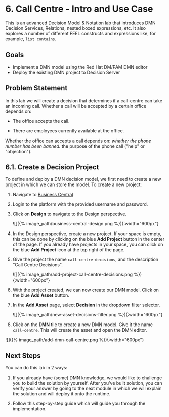 # 6. Call Centre - Intro and Use Case

This is an advanced Decision Model & Notation lab that introduces DMN Decision Services, Relations, nested boxed expressions, etc. It also explores a number of different FEEL constructs and expressions like, for example, `list contains`.

## Goals

-   Implement a DMN model using the Red Hat DM/PAM DMN editor
-   Deploy the existing DMN project to Decision Server

## Problem Statement

In this lab we will create a decision that determines if a call-centre can take an incoming call. Whether a call will be accepted by a certain office depends on:

-   The office accepts the call.

-   There are employees currently available at the office.

Whether the office can accepts a call depends on: *whether the phone number has been banned.* the purpose of the phone call ("help" or "objection").

## 6.1. Create a Decision Project

To define and deploy a DMN decision model, we first need to create a new project in which we can store the model. To create a new project:

1.  Navigate to [Business Central](https://localhost:8080/business-central)

2.  Login to the platform with the provided username and password.

3.  Click on **Design** to navigate to the Design perspective.

    ![]({% image_path/business-central-design.png %}){:width="600px"}

4.  In the Design perspective, create a new project. If your space is empty, this can be done by clicking on the blue **Add Project** button in the center of the page. If you already have projects in your space, you can click on the blue **Add Project** icon at the top right of the page.

5.  Give the project the name `call-centre-decisions`, and the description "Call Centre Decisions".

    ![]({% image_path/add-project-call-centre-decisions.png %}){:width="600px"}

6.  With the project created, we can now create our DMN model. Click on the blue **Add Asset** button.

7.  In the **Add Asset** page, select **Decision** in the dropdown filter selector.

    ![]({% image_path/new-asset-decisions-filter.png %}){:width="600px"}

8.  Click on the **DMN** tile to create a new DMN model. Give it the name `call-centre`. This will create the asset and open the DMN editor.

![]({% image_path/add-dmn-call-centre.png %}){:width="600px"}

## Next Steps

You can do this lab in 2 ways:

1.  If you already have (some) DMN knowledge, we would like to challenge you to build the solution by yourself. After you’ve built solution, you can verify your answer by going to the next module in which we will explain the solution and will deploy it onto the runtime.

2.  Follow this step-by-step guide which will guide you through the implementation.

